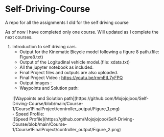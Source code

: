 # Self-Driving-Course
A repo for all the assignments I did for the self driving course

As of now I have completed only one course. Will updated as I complete the next courses.

1. Introduction to self driving cars.
   - Output for the Kinematic Bicycle model following a figure 8 path.(file: Figure8.txt)
   - Output of the Logitudinal vehicle model.(file: xdata.txt)
   - All the jupyter notebook as included.
   - Final Project files and outputs are also uploaded.
   - Final Project Video : https://youtu.be/rnmEtL7yFPQ
   - Output images : 
    - Waypoints and Solution path: 
    <br />
     ![Waypoints and Solution path](https://github.com/Mojojojooo/Self-Driving-Course/blob/main/Course-1/Course1FinalProject/controller_output/Figure_1.png)
    <br />
    - Speed Profile:
    <br />
     ![Speed Profile](https://github.com/Mojojojooo/Self-Driving-Course/blob/main/Course-1/Course1FinalProject/controller_output/Figure_2.png)
    <br />
